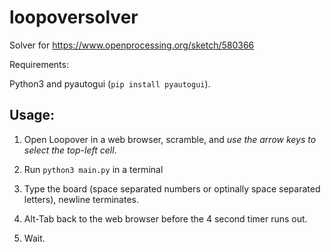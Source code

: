 # loopoversolver

Solver for https://www.openprocessing.org/sketch/580366

Requirements:

Python3 and pyautogui (`pip install pyautogui`).

## Usage:

1. Open Loopover in a web browser, scramble, and *use the arrow keys to select the top-left cell*.

2. Run `python3 main.py` in a terminal

3. Type the board (space separated numbers or optinally space separated letters), newline terminates.

4. Alt-Tab back to the web browser before the 4 second timer runs out.

5. Wait.


